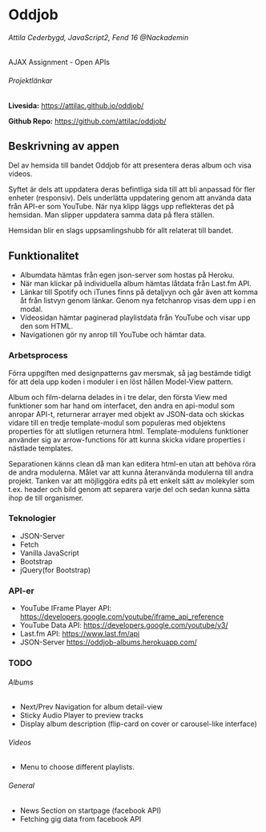 # Oddjob
###### Attila Cederbygd, JavaScript2, Fend 16 @Nackademin

AJAX Assignment - Open APIs

###### Projektlänkar
**Livesida:** https://attilac.github.io/oddjob/

**Github Repo:** https://github.com/attilac/oddjob/

## Beskrivning av appen
Del av hemsida till bandet Oddjob för att presentera deras album och visa videos.

Syftet är dels att uppdatera deras befintliga sida till att bli anpassad för fler enheter (responsiv).
Dels underlätta uppdatering genom att använda data från API-er som YouTube.
När nya klipp läggs upp reflekteras det på hemsidan. Man slipper uppdatera samma data på flera ställen.

Hemsidan blir en slags uppsamlingshubb för allt relaterat till bandet.

## Funktionalitet
* Albumdata hämtas från egen json-server som hostas på Heroku. 
* När man klickar på individuella album hämtas låtdata från Last.fm API.
* Länkar till Spotify och iTunes finns på detaljvyn och går även att komma åt från listvyn genom länkar. Genom nya fetchanrop visas dem upp i en modal.
* Videosidan hämtar paginerad playlistdata från YouTube och visar upp den som HTML. 
* Navigationen gör ny anrop till YouTube och hämtar data.

### Arbetsprocess
Förra uppgiften med designpatterns gav mersmak, så jag bestämde tidigt för att dela upp koden i moduler i en löst hållen Model-View pattern.

Album och film-delarna delades in i tre delar, den första View med funktioner som har hand om interfacet, den andra en api-modul som anropar API-t, returnerar arrayer med objekt av JSON-data och skickas vidare till en tredje template-modul som populeras med objektens properties för att slutligen returnera html. Template-modulens funktioner använder sig av arrow-functions för att kunna skicka vidare properties i nästlade templates. 

Separationen känns clean då man kan editera html-en utan att behöva röra de andra modulerna. Målet var att kunna återanvända modulerna till andra projekt. Tanken var att möjliggöra edits på ett enkelt sätt av molekyler som t.ex. header och bild genom att separera varje del och sedan kunna sätta ihop de till organismer.

### Teknologier
* JSON-Server
* Fetch
* Vanilla JavaScript
* Bootstrap
* jQuery(for Bootstrap)

### API-er
* YouTube IFrame Player API: https://developers.google.com/youtube/iframe_api_reference
* YouTube Data API: https://developers.google.com/youtube/v3/
* Last.fm API: https://www.last.fm/api
* JSON-Server https://oddjob-albums.herokuapp.com/

### TODO
###### Albums
* Next/Prev Navigation for album detail-view
* Sticky Audio Player to preview tracks
* Display album description (flip-card on cover or carousel-like interface)

###### Videos
* Menu to choose different playlists. 

###### General
* News Section on startpage (facebook API)
* Fetching gig data from facebook API 


